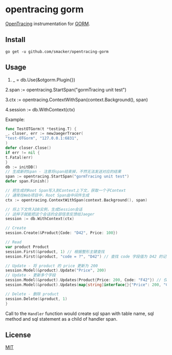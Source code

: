 # opentracing gorm

[OpenTracing](http://opentracing.io/) instrumentation for [GORM](http://gorm.io/).

## Install

```
go get -u github.com/smacker/opentracing-gorm
```

## Usage

1. _ = db.Use(&otgorm.Plugin{})

2.span := opentracing.StartSpan("gormTracing unit test")

3.ctx := opentracing.ContextWithSpan(context.Background(), span)

4.session := db.WithContext(ctx)

Example:

```go
func TestOTGorm(t *testing.T) {
_, closer, err := newJaegerTracer(
"test-OTGorm", "127.0.0.1:6831",
)
defer closer.Close()
if err != nil {
t.Fatal(err)
}
db := initDB()
// 生成新的Span - 注意将span结束掉，不然无法发送对应的结果
span := opentracing.StartSpan("gormTracing unit test")
defer span.Finish()

// 把生成的Root Span写入到Context上下文，获取一个子Context
// 通常在Web项目中，Root Span由中间件生成
ctx := opentracing.ContextWithSpan(context.Background(), span)

// 将上下文传入DB实例，生成Session会话
// 这样子就能把这个会话的全部信息反馈给Jaeger
session := db.WithContext(ctx)

// Create
session.Create(&Product{Code: "D42", Price: 100})

// Read
var product Product
session.First(&product, 1) // 根据整形主键查找
session.First(&product, "code = ?", "D42") // 查找 code 字段值为 D42 的记录

// Update - 将 product 的 price 更新为 200
session.Model(&product).Update("Price", 200)
// Update - 更新多个字段
session.Model(&product).Updates(Product{Price: 200, Code: "F42"}) // 仅更新非零值字段
session.Model(&product).Updates(map[string]interface{}{"Price": 200, "Code": "F42"})

// Delete - 删除 product
session.Delete(&product, 1)
}           
```

Call to the `Handler` function would create sql span with table name, sql method and sql statement as a child of handler
span.

## License

[MIT](LICENSE)
